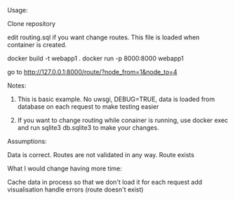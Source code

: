 Usage:

Clone repository

edit routing.sql if you want change routes. This file is loaded when container is created.


docker build -t webapp1 .
docker run -p 8000:8000 webapp1


go to http://127.0.0.1:8000/route/?node_from=1&node_to=4


Notes:

1. This is basic example. No uwsgi, DEBUG=TRUE,
   data is loaded from database on each request to make testing easier

2. If you want to change routing while conainer is running, use docker exec
   and run sqlite3 db.sqlite3 to make your changes.


Assumptions:

Data is correct. Routes are not validated in any way.
Route exists


What I would change having more time:

Cache data in process so that we don't load it for each request
add visualisation
handle errors (route doesn't exist)
